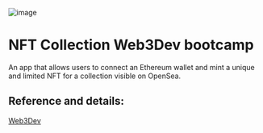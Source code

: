 ![image](https://user-images.githubusercontent.com/78484194/177667258-a0f51f02-c695-4508-b535-59e6b4e8d04e.png)

# NFT Collection Web3Dev bootcamp

An app that allows users to connect an Ethereum wallet and mint a unique and limited NFT for a collection visible on OpenSea.

## Reference and details:

[Web3Dev](https://bootcamp.web3dev.com.br/courses/NFT_Collection)
